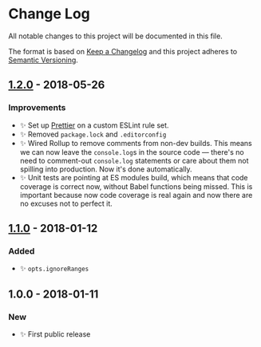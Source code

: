 # Change Log

All notable changes to this project will be documented in this file.

The format is based on [Keep a Changelog](http://keepachangelog.com/)
and this project adheres to [Semantic Versioning](http://semver.org/).

## [1.2.0] - 2018-05-26

### Improvements

* ✨ Set up [Prettier](https://prettier.io) on a custom ESLint rule set.
* ✨ Removed `package.lock` and `.editorconfig`
* ✨ Wired Rollup to remove comments from non-dev builds. This means we can now leave the `console.log`s in the source code — there's no need to comment-out `console.log` statements or care about them not spilling into production. Now it's done automatically.
* ✨ Unit tests are pointing at ES modules build, which means that code coverage is correct now, without Babel functions being missed. This is important because now code coverage is real again and now there are no excuses not to perfect it.

## [1.1.0] - 2018-01-12

### Added

* ✨ `opts.ignoreRanges`

## 1.0.0 - 2018-01-11

### New

* ✨ First public release

[1.1.0]: https://github.com/codsen/string-split-by-whitespace/compare/v1.0.0...v1.1.0
[1.2.0]: https://github.com/codsen/string-split-by-whitespace/compare/v1.1.3...v1.2.0

